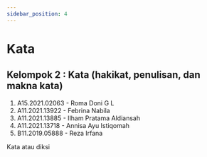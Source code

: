 ```yaml
---
sidebar_position: 4
---
```


# Kata

## Kelompok 2 : Kata (hakikat, penulisan, dan makna kata)

1. A15.2021.02063 - Roma Doni G L
2. A11.2021.13922 - Febrina Nabila
3. A11.2021.13885 - Ilham Pratama Aldiansah
4. A11.2021.13718 - Annisa Ayu Istiqomah
5. B11.2019.05888 - Reza Irfana

Kata atau diksi
